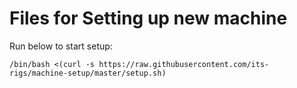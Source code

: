 # Files for Setting up new machine

Run below to start setup:

```
/bin/bash <(curl -s https://raw.githubusercontent.com/its-rigs/machine-setup/master/setup.sh)
```
